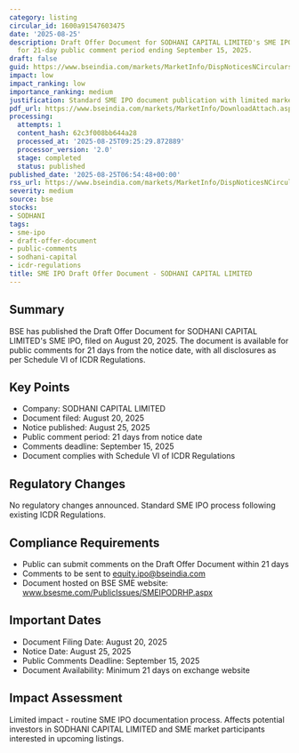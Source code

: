 ```yaml
---
category: listing
circular_id: 1600a91547603475
date: '2025-08-25'
description: Draft Offer Document for SODHANI CAPITAL LIMITED's SME IPO published
  for 21-day public comment period ending September 15, 2025.
draft: false
guid: https://www.bseindia.com/markets/MarketInfo/DispNoticesNCirculars.aspx?Noticeid={333050B7-405A-44CE-AB58-033A867529D2}&noticeno=20250825-2&dt=08/25/2025&icount=2&totcount=13&flag=0
impact: low
impact_ranking: low
importance_ranking: medium
justification: Standard SME IPO document publication with limited market-wide impact
pdf_url: https://www.bseindia.com/markets/MarketInfo/DownloadAttach.aspx?id=20250825-2&attachedId=
processing:
  attempts: 1
  content_hash: 62c3f008bb644a28
  processed_at: '2025-08-25T09:25:29.872889'
  processor_version: '2.0'
  stage: completed
  status: published
published_date: '2025-08-25T06:54:48+00:00'
rss_url: https://www.bseindia.com/markets/MarketInfo/DispNoticesNCirculars.aspx?Noticeid={333050B7-405A-44CE-AB58-033A867529D2}&noticeno=20250825-2&dt=08/25/2025&icount=2&totcount=13&flag=0
severity: medium
source: bse
stocks:
- SODHANI
tags:
- sme-ipo
- draft-offer-document
- public-comments
- sodhani-capital
- icdr-regulations
title: SME IPO Draft Offer Document - SODHANI CAPITAL LIMITED
---
```


## Summary

BSE has published the Draft Offer Document for SODHANI CAPITAL LIMITED's SME IPO, filed on August 20, 2025. The document is available for public comments for 21 days from the notice date, with all disclosures as per Schedule VI of ICDR Regulations.

## Key Points

- Company: SODHANI CAPITAL LIMITED
- Document filed: August 20, 2025
- Notice published: August 25, 2025
- Public comment period: 21 days from notice date
- Comments deadline: September 15, 2025
- Document complies with Schedule VI of ICDR Regulations

## Regulatory Changes

No regulatory changes announced. Standard SME IPO process following existing ICDR Regulations.

## Compliance Requirements

- Public can submit comments on the Draft Offer Document within 21 days
- Comments to be sent to equity.ipo@bseindia.com
- Document hosted on BSE SME website: www.bsesme.com/PublicIssues/SMEIPODRHP.aspx

## Important Dates

- Document Filing Date: August 20, 2025
- Notice Date: August 25, 2025
- Public Comments Deadline: September 15, 2025
- Document Availability: Minimum 21 days on exchange website

## Impact Assessment

Limited impact - routine SME IPO documentation process. Affects potential investors in SODHANI CAPITAL LIMITED and SME market participants interested in upcoming listings.